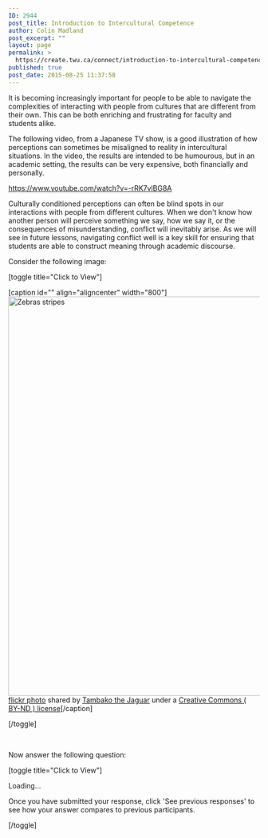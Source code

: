 ```yaml
---
ID: 2944
post_title: Introduction to Intercultural Competence
author: Colin Madland
post_excerpt: ""
layout: page
permalink: >
  https://create.twu.ca/connect/introduction-to-intercultural-competence/
published: true
post_date: 2015-08-25 11:37:58
---
```

It is becoming increasingly important for people to be able to navigate the complexities of interacting with people from cultures that are different from their own. This can be both enriching and frustrating for faculty and students alike.

The following video, from a Japanese TV show, is a good illustration of how perceptions can sometimes be misaligned to reality in intercultural situations. In the video, the results are intended to be humourous, but in an academic setting, the results can be very expensive, both financially and personally.

https://www.youtube.com/watch?v=-rRK7vlBG8A

Culturally conditioned perceptions can often be blind spots in our interactions with people from different cultures. When we don't know how another person will perceive something we say, how we say it, or the consequences of misunderstanding, conflict will inevitably arise. As we will see in future lessons, navigating conflict well is a key skill for ensuring that students are able to construct meaning through academic discourse.

Consider the following image:

[toggle title="Click to View"]

[caption id="" align="aligncenter" width="800"]<a title="Zebras stripes" href="http://flickr.com/photos/tambako/14291050857"><img src="http://farm6.static.flickr.com/5537/14291050857_263539585f.jpg" alt="Zebras stripes" width="800" /></a> <br /><a title="Zebras stripes" href="http://flickr.com/photos/tambako/14291050857">flickr photo</a> shared by <a href="http://flickr.com/people/tambako">Tambako the Jaguar</a> under a <a href="http://creativecommons.org/licenses/by-nd/2.0/">Creative Commons ( BY-ND ) license</a>[/caption]

[/toggle]

&nbsp;

Now answer the following question:

[toggle title="Click to View"]

Loading...

Once you have submitted your response, click 'See previous responses' to see how your answer compares to previous participants.

[/toggle]

&nbsp;